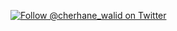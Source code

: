 <a href="https://twitter.com/intent/user?screen_name=cherhane_walid"><img alt="Follow @cherhane_walid on Twitter" src="https://github.com/walidcherhane/walidcherhane/raw/master/assets/header.gif"/></a>